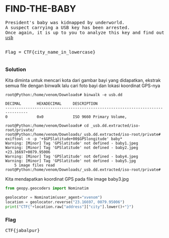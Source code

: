 <h1><b>FIND-THE-BABY</b></h1>
<pre>
President's baby was kidnapped by underworld. 
A suspect carrying a USB key has been arrested. 
Once again, it is up to you to analyze this key and find out in which city the baby is retained!
<a href="http://static.beast.sdslabs.co/static/FIND-THE-BABY/usb.dd">usb</a>

Flag = CTF{city_name_in_lowercase}
</pre>
<h3><b>Solution</b></h3>
<p>Kita diminta untuk mencari kota dari gambar bayi yang didapatkan, ekstrak semua file dengan binwalk lalu cari foto bayi dan lokasi koordinat GPS-nya</p>

```console
root@Python:/home/venom/Downloads# binwalk -e usb.dd 

DECIMAL       HEXADECIMAL     DESCRIPTION
--------------------------------------------------------------------------------
0             0x0             ISO 9660 Primary Volume,

root@Python:/home/venom/Downloads# cd _usb.dd.extracted/iso-root/private/
root@Python:/home/venom/Downloads/_usb.dd.extracted/iso-root/private#  exiftool -n -p '+$GPSlatitude+00$GPSlongitude' baby*
Warning: [Minor] Tag 'GPSlatitude' not defined - baby1.jpeg
Warning: [Minor] Tag 'GPSlatitude' not defined - baby2.jpeg
+23.16697+0079.95006
Warning: [Minor] Tag 'GPSlatitude' not defined - baby4.jpeg
Warning: [Minor] Tag 'GPSlatitude' not defined - baby5.jpg
    5 image files read
root@Python:/home/venom/Downloads/_usb.dd.extracted/iso-root/private# 
```
<p>Kita mendapatkan koordinat GPS pada file image baby3.jpg

```python
from geopy.geocoders import Nominatim

geolocator = Nominatim(user_agent="xvenom")
location = geolocator.reverse("23.16697, 0079.95006")
print("CTF{"+location.raw["address"]["city"].lower()+"}")
```
<h3><b>Flag</b></h3>
<pre>
CTF{jabalpur}
</pre>
